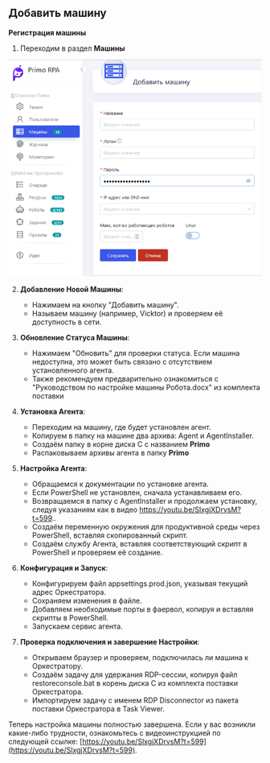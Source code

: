 ## **Добавить машину**


**Регистрация машины**

1. Переходим в раздел **Машины**

![](../.gitbook/assets1/add_mashine.png)  

2. **Добавление Новой Машины**:
   - Нажимаем на кнопку "Добавить машину".
   - Называем машину (например, Vicktor) и проверяем её доступность в сети.

3. **Обновление Статуса Машины**:
   - Нажимаем "Обновить" для проверки статуса. Если машина недоступна, это может быть связано с отсутствием установленного агента.
   - Также рекомендуем предварительно ознакомиться с "Руководством по настройке машины Робота.docx" из комплекта поставки

4. **Установка Агента**:
   - Переходим на машину, где будет установлен агент.
   - Копируем в папку на машине два архива: Agent и AgentInstaller.
   - Создаём папку в корне диска C с названием **Primo**
   - Распаковываем архивы агента в папку **Primo**

5. **Настройка Агента**:
   - Обращаемся к документации по установке агента.
   - Если PowerShell не установлен, сначала устанавливаем его.
   - Возвращаемся в папку с AgentInstaller и продолжаем установку, следуя указаниям как в видео https://youtu.be/SlxgjXDrvsM?t=599..
   - Создаём переменную окружения для продуктивной среды через PowerShell, вставляя скопированный скрипт.
   - Создаём службу Агента, вставляя соответствующий скрипт в PowerShell и проверяем её создание.

6. **Конфигурация и Запуск**:
   - Конфигурируем файл appsettings.prod.json, указывая текущий адрес Оркестратора.
   - Сохраняем изменения в файле.
   - Добавляем необходимые порты в фаервол, копируя и вставляя скрипты в PowerShell.
   - Запускаем сервис агента.

7. **Проверка подключения и завершение Настройки**:
   - Открываем браузер и проверяем, подключилась ли машина к Оркестратору.
   - Создаём задачу для удержания RDP-сессии, копируя файл restoreconsole.bat в корень диска C из комплекта поставки Оркестратора.
   - Импортируем задачу с именем RDP Disconnector из пакета поставки Оркестратора в Task Viewer.

Теперь настройка машины полностью завершена. Если у вас возникли какие-либо трудности,  ознакомьтесь с видеоинструкцией по следующей ссылке: [https://youtu.be/SlxgjXDrvsM?t=599](https://youtu.be/SlxgjXDrvsM?t=599).

